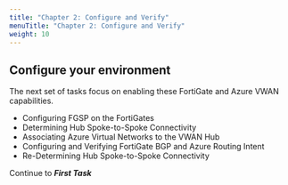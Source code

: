 ```yaml
---
title: "Chapter 2: Configure and Verify"
menuTitle: "Chapter 2: Configure and Verify"
weight: 10
---
```


## Configure your environment

The next set of tasks focus on enabling these FortiGate and Azure VWAN capabilities.

- Configuring FGSP on the FortiGates
- Determining Hub Spoke-to-Spoke Connectivity
- Associating Azure Virtual Networks to the VWAN Hub
- Configuring and Verifying FortiGate BGP and Azure Routing Intent
- Re-Determining Hub Spoke-to-Spoke Connectivity

Continue to ***First Task***
